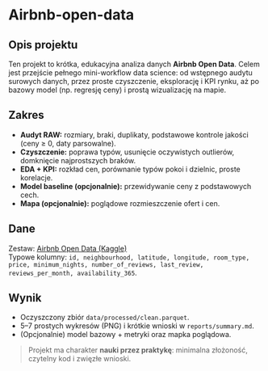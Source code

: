 # Airbnb-open-data
## Opis projektu

Ten projekt to krótka, edukacyjna analiza danych **Airbnb Open Data**. Celem jest przejście pełnego mini-workflow data science: od wstępnego audytu surowych danych, przez proste czyszczenie, eksplorację i KPI rynku, aż po bazowy model (np. regresję ceny) i prostą wizualizację na mapie.

## Zakres
- **Audyt RAW:** rozmiary, braki, duplikaty, podstawowe kontrole jakości (ceny ≥ 0, daty parsowalne).
- **Czyszczenie:** poprawa typów, usunięcie oczywistych outlierów, domknięcie najprostszych braków.
- **EDA + KPI:** rozkład cen, porównanie typów pokoi i dzielnic, proste korelacje.
- **Model baseline (opcjonalnie):** przewidywanie ceny z podstawowych cech.
- **Mapa (opcjonalnie):** poglądowe rozmieszczenie ofert i cen.

## Dane
Zestaw: [Airbnb Open Data (Kaggle)](https://www.kaggle.com/datasets/arianazmoudeh/airbnbopendata/data)  
Typowe kolumny: `id, neighbourhood, latitude, longitude, room_type, price, minimum_nights, number_of_reviews, last_review, reviews_per_month, availability_365`.

## Wynik
- Oczyszczony zbiór `data/processed/clean.parquet`.
- 5–7 prostych wykresów (PNG) i krótkie wnioski w `reports/summary.md`.
- (Opcjonalnie) model bazowy + metryki oraz mapka poglądowa.

> Projekt ma charakter **nauki przez praktykę**: minimalna złożoność, czytelny kod i zwięzłe wnioski.
